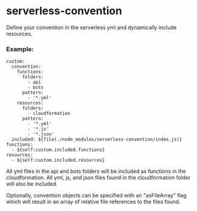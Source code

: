 # serverless-convention
Define your convention in the serverless yml and dynamically include resources.

### Example:
```
custom:
  convention:
    functions:
      folders:
        - api
        - bots
      pattern:
        - '*.yml'
    resources:
      folders:
        - cloudformation
      pattern:
        - '*.yml'
        - '*.js'
        - '*.json'
  included: ${file(./node_modules/serverless-convention/index.js)}
functions:
  - ${self:custom.included.functions}
resources:
  - ${self:custom.included.resources}
```
All yml files in the api and bots folders will be included as functions in the cloudformation. All yml, js, and json files found in the cloudformation folder will also be included.

Optionally, convention objects can be specified with an "asFileArray" flag which will result in an array of relative file references to the files found.
